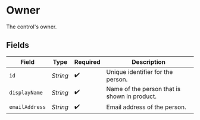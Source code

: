 # Owner

The control's owner.


## Fields

| Field                                        | Type                                         | Required                                     | Description                                  |
| -------------------------------------------- | -------------------------------------------- | -------------------------------------------- | -------------------------------------------- |
| `id`                                         | *String*                                     | :heavy_check_mark:                           | Unique identifier for the person.            |
| `displayName`                                | *String*                                     | :heavy_check_mark:                           | Name of the person that is shown in product. |
| `emailAddress`                               | *String*                                     | :heavy_check_mark:                           | Email address of the person.                 |
